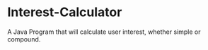 # Interest-Calculator
A Java Program that will calculate user interest, whether simple or compound. 


